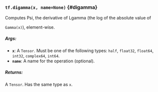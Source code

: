 ### `tf.digamma(x, name=None)` {#digamma}

Computes Psi, the derivative of Lgamma (the log of the absolute value of

`Gamma(x)`), element-wise.

##### Args:


*  <b>`x`</b>: A `Tensor`. Must be one of the following types: `half`, `float32`, `float64`, `int32`, `complex64`, `int64`.
*  <b>`name`</b>: A name for the operation (optional).

##### Returns:

  A `Tensor`. Has the same type as `x`.

